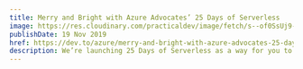 ```yaml
---
title: Merry and Bright with Azure Advocates’ 25 Days of Serverless
image: https://res.cloudinary.com/practicaldev/image/fetch/s--of0SsUj9--/c_imagga_scale,f_auto,fl_progressive,h_420,q_auto,w_1000/https://thepracticaldev.s3.amazonaws.com/i/7d8gyp57v7gwxtkfkk7q.png
publishDate: 19 Nov 2019
href: https://dev.to/azure/merry-and-bright-with-azure-advocates-25-days-of-serverless-1hi0
description: We’re launching 25 Days of Serverless as a way for you to explore – any way you like – the promise and potential of serverless technologies. Over the month of December, you’ll be able to tackle all kinds of challenges that you can solve any way you like; we’ll offer solutions built on Azure, of course, but we’re curious how you would approach the problems we will present to you.
---
```


